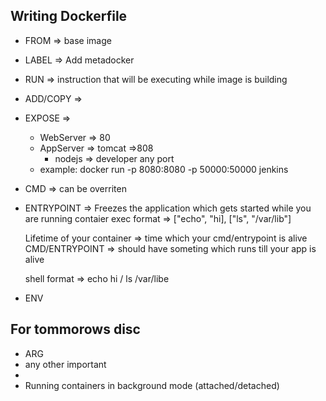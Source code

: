 ## Writing Dockerfile

* FROM => base image
* LABEL => Add metadocker
* RUN => instruction that will be executing while image is building
* ADD/COPY => 

* EXPOSE => 
    * WebServer => 80
    * AppServer => tomcat =>808
        * nodejs => developer any port
    * example: docker run -p 8080:8080 -p 50000:50000 jenkins

* CMD => can be overriten
* ENTRYPOINT => Freezes the application which gets started while you are running contaier
   exec format => ["echo", "hi], ["ls", "/var/lib"]

   Lifetime of your container => time which your cmd/entrypoint is alive
    CMD/ENTRYPOINT => should have someting which runs till your app is alive

   shell format => echo hi  / ls /var/libe
* ENV

## For tommorows disc
* ARG
* any other important
*
* Running containers in background mode (attached/detached)
 
